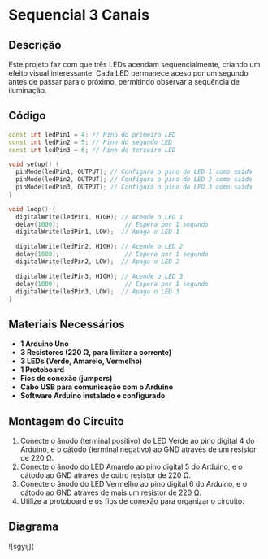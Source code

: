 # Sequencial 3 Canais

## Descrição
Este projeto faz com que três LEDs acendam sequencialmente, criando um efeito visual interessante. Cada LED permanece aceso por um segundo antes de passar para o próximo, permitindo observar a sequência de iluminação.

## Código
```cpp
const int ledPin1 = 4; // Pino do primeiro LED
const int ledPin2 = 5; // Pino do segundo LED
const int ledPin3 = 6; // Pino do terceiro LED

void setup() {
  pinMode(ledPin1, OUTPUT); // Configura o pino do LED 1 como saída
  pinMode(ledPin2, OUTPUT); // Configura o pino do LED 2 como saída
  pinMode(ledPin3, OUTPUT); // Configura o pino do LED 3 como saída
}

void loop() {
  digitalWrite(ledPin1, HIGH); // Acende o LED 1
  delay(1000);                  // Espera por 1 segundo
  digitalWrite(ledPin1, LOW);  // Apaga o LED 1

  digitalWrite(ledPin2, HIGH); // Acende o LED 2
  delay(1000);                  // Espera por 1 segundo
  digitalWrite(ledPin2, LOW);  // Apaga o LED 2

  digitalWrite(ledPin3, HIGH); // Acende o LED 3
  delay(1000);                  // Espera por 1 segundo
  digitalWrite(ledPin3, LOW);  // Apaga o LED 3
}
```

## Materiais Necessários
- **1 Arduino Uno**
- **3 Resistores (220 Ω, para limitar a corrente)**
- **3 LEDs (Verde, Amarelo, Vermelho)**
- **1 Protoboard**
- **Fios de conexão (jumpers)**
- **Cabo USB para comunicação com o Arduino**
- **Software Arduino instalado e configurado**

## Montagem do Circuito
1. Conecte o ânodo (terminal positivo) do LED Verde ao pino digital 4 do Arduino, e o cátodo (terminal negativo) ao GND através de um resistor de 220 Ω.
2. Conecte o ânodo do LED Amarelo ao pino digital 5 do Arduino, e o cátodo ao GND através de outro resistor de 220 Ω.
3. Conecte o ânodo do LED Vermelho ao pino digital 6 do Arduino, e o cátodo ao GND através de mais um resistor de 220 Ω.
4. Utilize a protoboard e os fios de conexão para organizar o circuito.

## Diagrama
![sgyij](
